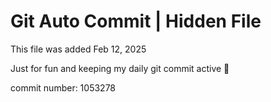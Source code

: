 # Git Auto Commit | Hidden File

This file was added Feb 12, 2025

Just for fun and keeping my daily git commit active 🤪

commit number: 1053278
